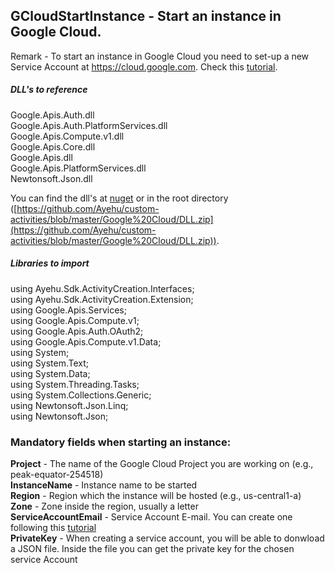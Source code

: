 ## GCloudStartInstance - Start an instance in Google Cloud.

Remark - To start an instance in Google Cloud you need to set-up a new Service Account at https://cloud.google.com. Check this [tutorial](https://docs.bmc.com/docs/PATROL4GoogleCloudPlatform/10/creating-a-service-account-key-in-the-google-cloud-platform-project-799095477.html).  

##### DLL's to reference
Google.Apis.Auth.dll  
Google.Apis.Auth.PlatformServices.dll  
Google.Apis.Compute.v1.dll  
Google.Apis.Core.dll  
Google.Apis.dll  
Google.Apis.PlatformServices.dll  
Newtonsoft.Json.dll  

You can find the dll's at [nuget](https://www.nuget.org/packages/Google.Apis.Compute.v1) or in the root directory ([https://github.com/Ayehu/custom-activities/blob/master/Google%20Cloud/DLL.zip](https://github.com/Ayehu/custom-activities/blob/master/Google%20Cloud/DLL.zip)).

##### Libraries to import
using Ayehu.Sdk.ActivityCreation.Interfaces;<br>
using Ayehu.Sdk.ActivityCreation.Extension;<br>
using Google.Apis.Services;<br>
using Google.Apis.Compute.v1;<br>
using Google.Apis.Auth.OAuth2;<br>
using Google.Apis.Compute.v1.Data;<br>
using System;<br>
using System.Text;<br>
using System.Data;<br>
using System.Threading.Tasks;<br>
using System.Collections.Generic;<br>
using Newtonsoft.Json.Linq;<br>
using Newtonsoft.Json;<br>

### Mandatory fields when starting an instance:
**Project**				- The name of the Google Cloud Project you are working on (e.g.,  peak-equator-254518)  
**InstanceName**		- Instance name to be started  
**Region**				- Region which the instance will be hosted (e.g., us-central1-a)  
**Zone**				- Zone inside the region, usually a letter  
**ServiceAccountEmail**	- Service Account E-mail. You can create one following this [tutorial](https://docs.bmc.com/docs/PATROL4GoogleCloudPlatform/10/creating-a-service-account-key-in-the-google-cloud-platform-project-799095477.html)  
**PrivateKey**			- When creating a service account, you will be able to donwload a JSON file. Inside the file you can get the private key for the chosen service Account  
